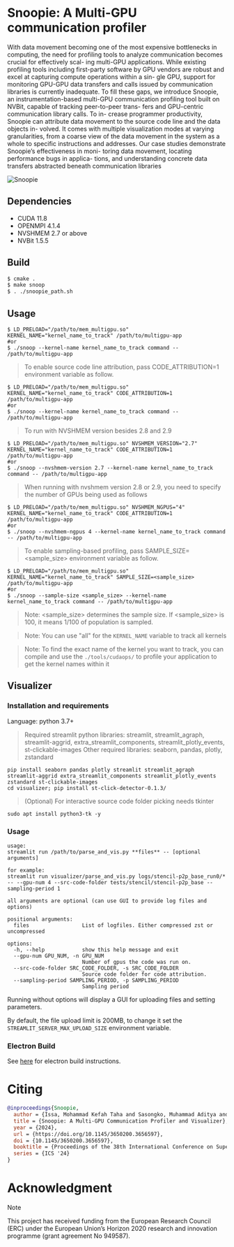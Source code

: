 # Snoopie: A Multi-GPU communication profiler

With data movement becoming one of the most expensive
bottlenecks in computing, the need for profiling tools to
analyze communication becomes crucial for effectively scal-
ing multi-GPU applications. While existing profiling tools
including first-party software by GPU vendors are robust
and excel at capturing compute operations within a sin-
gle GPU, support for monitoring GPU-GPU data transfers
and calls issued by communication libraries is currently
inadequate. To fill these gaps, we introduce Snoopie, an
instrumentation-based multi-GPU communication profiling
tool built on NVBit, capable of tracking peer-to-peer trans-
fers and GPU-centric communication library calls. To in-
crease programmer productivity, Snoopie can attribute data
movement to the source code line and the data objects in-
volved. It comes with multiple visualization modes at varying
granularities, from a coarse view of the data movement in the
system as a whole to specific instructions and addresses. Our
case studies demonstrate Snoopie’s effectiveness in moni-
toring data movement, locating performance bugs in applica-
tions, and understanding concrete data transfers abstracted
beneath communication libraries

![Snoopie](https://github.com/ParCoreLab/snoopie/assets/45905717/2c2e73f4-2f8d-47ca-b4a7-f830d7216640)


## Dependencies
* CUDA 11.8
* OPENMPI 4.1.4
* NVSHMEM 2.7 or above
* NVBit 1.5.5

## Build

```bash
$ cmake .
$ make snoop
$ . ./snoopie_path.sh
```

## Usage

```
$ LD_PRELOAD="/path/to/mem_multigpu.so" KERNEL_NAME="kernel_name_to_track" /path/to/multigpu-app
#or
$ ./snoop --kernel-name kernel_name_to_track command -- /path/to/multigpu-app
```
> To enable source code line attribution, pass CODE_ATTRIBUTION=1 environment variable as follow.

```
$ LD_PRELOAD="/path/to/mem_multigpu.so" KERNEL_NAME="kernel_name_to_track" CODE_ATTRIBUTION=1 /path/to/multigpu-app
#or
$ ./snoop --kernel-name kernel_name_to_track command -- /path/to/multigpu-app
```
> To run with NVSHMEM version besides 2.8 and 2.9

```
$ LD_PRELOAD="/path/to/mem_multigpu.so" NVSHMEM_VERSION="2.7" KERNEL_NAME="kernel_name_to_track" CODE_ATTRIBUTION=1 /path/to/multigpu-app
#or
$ ./snoop --nvshmem-version 2.7 --kernel-name kernel_name_to_track command -- /path/to/multigpu-app
```
> When running with nvshmem version 2.8 or 2.9, you need to specify the number of GPUs being used as follows

```
$ LD_PRELOAD="/path/to/mem_multigpu.so" NVSHMEM_NGPUS="4" KERNEL_NAME="kernel_name_to_track" CODE_ATTRIBUTION=1 /path/to/multigpu-app
#or
$ ./snoop --nvshmem-ngpus 4 --kernel-name kernel_name_to_track command -- /path/to/multigpu-app
```
> To enable sampling-based profiling, pass SAMPLE_SIZE=<sample_size> environment variable as follow.

```
$ LD_PRELOAD="/path/to/mem_multigpu.so" KERNEL_NAME="kernel_name_to_track" SAMPLE_SIZE=<sample_size> /path/to/multigpu-app
#or
$ ./snoop --sample-size <sample_size> --kernel-name kernel_name_to_track command -- /path/to/multigpu-app
```
> Note: <sample_size> determines the sample size. If <sample_size> is 100, it means 1/100 of population is sampled.

> Note: You can use "all" for the `KERNEL_NAME` variable to track all kernels


> Note: To find the exact name of the kernel you want to track, you can compile
> and use the `./tools/cudaops/` to profile your application to get the kernel
> names within it

## Visualizer

### Installation and requirements

Language: python 3.7+
> Required streamlit python libraries: streamlit, streamlit_agraph, streamlit-aggrid,
>                                      extra_streamlit_components, streamlit_plotly_events, st-clickable-images
> Other required libraries: seaborn, pandas, plotly, zstandard
```
pip install seaborn pandas plotly streamlit streamlit_agraph streamlit-aggrid extra_streamlit_components streamlit_plotly_events zstandard st-clickable-images
cd visualizer; pip install st-click-detector-0.1.3/
```
> (Optional) For interactive source code folder picking needs tkinter
```
sudo apt install python3-tk -y
```

### Usage
```
usage:
streamlit run /path/to/parse_and_vis.py **files** -- [optional arguments]

for example:
streamlit run visualizer/parse_and_vis.py logs/stencil-p2p_base_run0/* -- --gpu-num 4 --src-code-folder tests/stencil/stencil-p2p_base --sampling-period 1

all arguments are optional (can use GUI to provide log files and options)

positional arguments:
  files                 List of logfiles. Either compressed zst or uncompressed

options:
  -h, --help            show this help message and exit
  --gpu-num GPU_NUM, -n GPU_NUM
                        Number of gpus the code was run on.
  --src-code-folder SRC_CODE_FOLDER, -s SRC_CODE_FOLDER
                        Source code folder for code attribution.
  --sampling-period SAMPLING_PERIOD, -p SAMPLING_PERIOD
                        Sampling period
```

Running without options will display a GUI for uploading files and setting parameters.

By default, the file upload limit is 200MB, to change it set the `STREAMLIT_SERVER_MAX_UPLOAD_SIZE` environment variable.

### Electron Build

See [here](./electron_builder) for electron build instructions.



# Citing


```bibtex
@inproceedings{Snoopie,
  author = {Issa, Mohammad Kefah Taha and Sasongko, Muhammad Aditya and Turimbetov, Ilyas and Baydamirli, Javid and Sa\u{g}bili, Do\u{g}an and Unat, Didem},
  title = {Snoopie: A Multi-GPU Communication Profiler and Visualizer},
  year = {2024},
  url = {https://doi.org/10.1145/3650200.3656597},
  doi = {10.1145/3650200.3656597},
  booktitle = {Proceedings of the 38th International Conference on Supercomputing},
  series = {ICS '24}
}
```

# Acknowledgment
> [!NOTE]
> This project has received funding from the European Research Council (ERC) under the European Union’s Horizon 2020 research and innovation programme (grant agreement No 949587).

